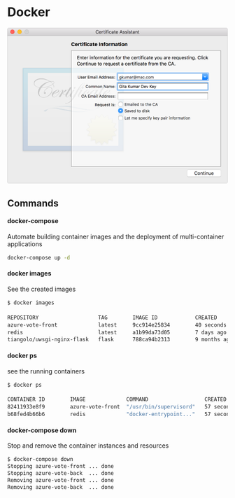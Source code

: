 # Docker

![](.gitbook/assets/image%20%288%29.png)

## Commands

#### docker-compose

Automate building container images and the deployment of multi-container applications

```bash
docker-compose up -d
```

#### docker images

See the created images

```bash
$ docker images

REPOSITORY                   TAG        IMAGE ID            CREATED             SIZE
azure-vote-front             latest     9cc914e25834        40 seconds ago      694MB
redis                        latest     a1b99da73d05        7 days ago          106MB
tiangolo/uwsgi-nginx-flask   flask      788ca94b2313        9 months ago        694MB
```

#### docker ps

see the running containers

```bash
$ docker ps

CONTAINER ID        IMAGE             COMMAND                  CREATED             STATUS              PORTS                           NAMES
82411933e8f9        azure-vote-front  "/usr/bin/supervisord"   57 seconds ago      Up 30 seconds       443/tcp, 0.0.0.0:8080->80/tcp   azure-vote-front
b68fed4b66b6        redis             "docker-entrypoint..."   57 seconds ago      Up 30 seconds       0.0.0.0:6379->6379/tcp          azure-vote-back
```

#### docker-compose down

Stop and remove the container instances and resources

```text
$ docker-compose down
Stopping azure-vote-front ... done
Stopping azure-vote-back  ... done
Removing azure-vote-front ... done
Removing azure-vote-back  ... done
```

